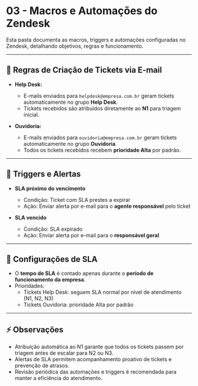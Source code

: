 # 03 - Macros e Automações do Zendesk

Esta pasta documenta as macros, triggers e automações configuradas no Zendesk, detalhando objetivos, regras e funcionamento.

---

## 📂 Regras de Criação de Tickets via E-mail
- **Help Desk:**  
  - E-mails enviados para `helpdesk@empresa.com.br` geram tickets automaticamente no grupo **Help Desk**.
  - Tickets recebidos são atribuídos diretamente ao **N1** para triagem inicial.

- **Ouvidoria:**  
  - E-mails enviados para `ouvidoria@empresa.com.br` geram tickets automaticamente no grupo **Ouvidoria**.
  - Todos os tickets recebidos recebem **prioridade Alta** por padrão.

---

## 📂 Triggers e Alertas

- **SLA próximo do vencimento**
  - Condição: Ticket com SLA prestes a expirar
  - Ação: Enviar alerta por e-mail para o **agente responsável** pelo ticket

- **SLA vencido**
  - Condição: SLA expirado
  - Ação: Enviar alerta por e-mail para o **responsável geral**

---

## 📂 Configurações de SLA
- O **tempo de SLA** é contado apenas durante o **período de funcionamento da empresa**.
- Prioridades:
  - Tickets Help Desk: seguem SLA normal por nível de atendimento (N1, N2, N3)
  - Tickets Ouvidoria: prioridade Alta por padrão

---

## ⚡ Observações
- Atribuição automática ao N1 garante que todos os tickets passem por triagem antes de escalar para N2 ou N3.
- Alertas de SLA permitem acompanhamento proativo de tickets e prevenção de atrasos.
- Revisão periódica das automações e triggers é recomendada para manter a eficiência do atendimento.

